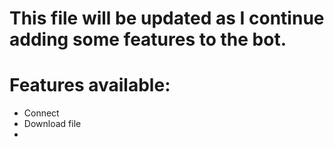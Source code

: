 # This file will be updated as I continue adding some features to the bot.

# Features available:
 - Connect
 - Download file
 - 
